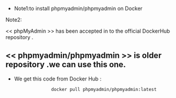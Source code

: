 * Note1:to install phpmyadmin/phpmyadmin on Docker

Note2:

<< phpMyAdmin >> has been accepted in to the official DockerHub repository .

<< phpmyadmin/phpmyadmin >> is older repository .we can use this one.
---------------------------------------------------------------------------------

* We get this code from Docker Hub :

                    docker pull phpmyadmin/phpmyadmin:latest

